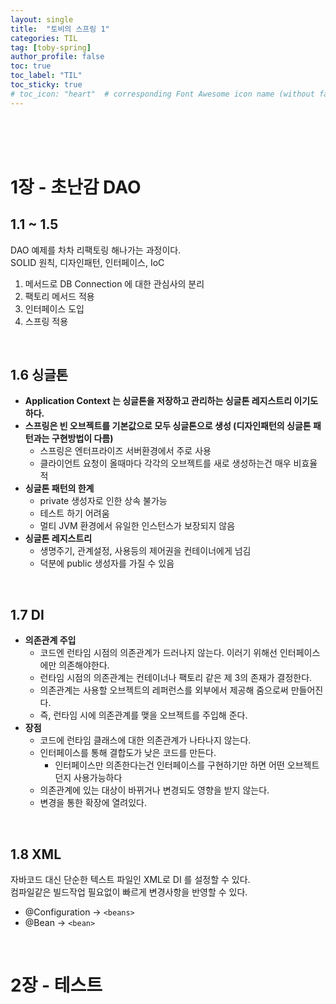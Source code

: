 ```yaml
---
layout: single
title:  "토비의 스프링 1"
categories: TIL
tag: [toby-spring]
author_profile: false
toc: true
toc_label: "TIL"
toc_sticky: true
# toc_icon: "heart"  # corresponding Font Awesome icon name (without fa prefix)
---
```

<br><br><br>

# 1장 - 초난감 DAO
## 1.1 ~ 1.5
DAO 예제를 차차 리팩토링 해나가는 과정이다.
<br>
SOLID 원칙, 디자인패턴, 인터페이스, IoC
<br>

1. 메서드로 DB Connection 에 대한 관심사의 분리
2. 팩토리 메서드 적용
3. 인터페이스 도입
4. 스프링 적용

<br>

## 1.6 싱글톤
* **Application Context 는 싱글톤을 저장하고 관리하는 싱글톤 레지스트리 이기도 하다.**
* **스프링은 빈 오브젝트를 기본값으로 모두 싱글톤으로 생성 (디자인패턴의 싱글톤 패턴과는 구현방법이 다름)**
    * 스프링은 엔터프라이즈 서버환경에서 주로 사용
    * 클라이언트 요청이 올때마다 각각의 오브젝트를 새로 생성하는건 매우 비효율적
* **싱글톤 패턴의 한계**
    * private 생성자로 인한 상속 불가능
    * 테스트 하기 어려움
    * 멀티 JVM 환경에서 유일한 인스턴스가 보장되지 않음
* **싱글톤 레지스트리**
    * 생명주기, 관계설정, 사용등의 제어권을 컨테이너에게 넘김
    * 덕분에 public 생성자를 가질 수 있음

<br>

## 1.7 DI
* **의존관계 주입**
    * 코드엔 런타임 시점의 의존관계가 드러나지 않는다. 이러기 위해선 인터페이스에만 의존해야한다.
    * 런타임 시점의 의존관계는 컨테이너나 팩토리 같은 제 3의 존재가 결정한다.
    * 의존관계는 사용할 오브젝트의 레퍼런스를 외부에서 제공해 줌으로써 만들어진다.
    * 즉, 런타임 시에 의존관계를 맺을 오브젝트를 주입해 준다.
* **장점**
    * 코드에 런타임 클래스에 대한 의존관계가 나타나지 않는다.
    * 인터페이스를 통해 결합도가 낮은 코드를 만든다.
        * 인터페이스만 의존한다는건 인터페이스를 구현하기만 하면 어떤 오브젝트던지 사용가능하다
    * 의존관계에 있는 대상이 바뀌거나 변경되도 영향을 받지 않는다.
    * 변경을 통한 확장에 열려있다.

<br>

## 1.8 XML
자바코드 대신 단순한 텍스트 파일인 XML로 DI 를 설정할 수 있다.
<br>
컴파일같은 빌드작업 필요없이 빠르게 변경사항을 반영할 수 있다.

* @Configuration -> `<beans>`
* @Bean -> `<bean>`

<br>

# 2장 - 테스트


<br>
<br>
<br>
<br>
